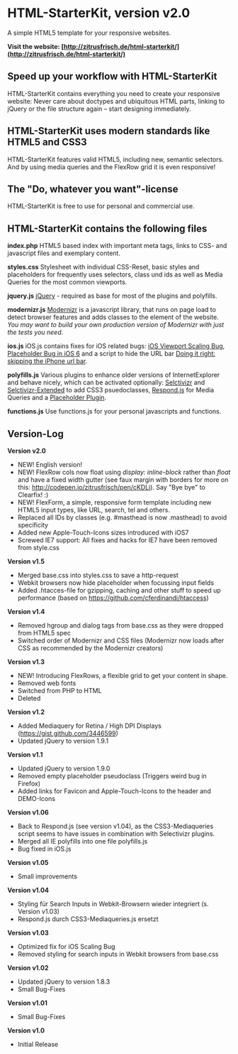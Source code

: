 # HTML-StarterKit, version v2.0
A simple HTML5 template for your responsive websites.

**Visit the website: [http://zitrusfrisch.de/html-starterkit/](http://zitrusfrisch.de/html-starterkit/)**

## Speed up your workflow with HTML-StarterKit
HTML-StarterKit contains everything you need to create your responsive website: Never care about doctypes and ubiquitous HTML parts, linking to jQuery or the file structure again – start designing immediately.

## HTML-StarterKit uses modern standards like HTML5 and CSS3
HTML-StarterKit features valid HTML5, including new, semantic selectors. And by using media queries and the FlexRow grid it is even responsive!

## The "Do, whatever you want"-license
HTML-StarterKit is free to use for personal and commercial use.

## HTML-StarterKit contains the following files

**index.php**
HTML5 based index with important meta tags, links to CSS- and javascript files and exemplary content.

**styles.css**
Stylesheet with individual CSS-Reset, basic styles and placeholders for frequently uses selectors, class und ids as well as Media Queries for the most common viewports.

**jquery.js**
[jQuery](http://jquery.com/) - required as base for most of the plugins and polyfills.

**modernizr.js**
[Modernizr](http://modernizr.com/) is a javascript library, that runs on page load to detect browser features and adds classes to  the <html> element of the website.
*You may want to build your own production version of Modernizr with just the tests you need.*

**ios.js**
iOS.js contains fixes for iOS related bugs: [iOS Viewport Scaling Bug](https://gist.github.com/901295), [Placeholder Bug in iOS 6](http://mooki83.tistory.com) and a script to hide the URL bar [Doing it right: skipping the iPhone url bar](http://remysharp.com/2010/08/05/doing-it-right-skipping-the-iphone-url-bar/).

**polyfills.js**
Various plugins to enhance older versions of InternetExplorer and behave nicely, which can be activated optionally: [Selctivizr](http://selectivizr.com) and [Selctivizr-Extended](http://github.com/keithclark/JQuery-Extended-Selectors) to add CSS3 psuedoclasses, [Respond.js](http://j.mp/respondjs) for Media Queries and a [Placeholder Plugin](https://github.com/mathiasbynens/jquery-placeholder).

**functions.js**
Use functions.js for your personal javascripts and functions.


## Version-Log  

**Version v2.0** 
+ NEW! English version! 
+ NEW! FlexRow cols now float using _display: inline-block_ rather than _float_ and have a fixed width gutter (see faux margin with borders for more on this: http://codepen.io/zitrusfrisch/pen/cKDLj). Say "Bye bye" to Clearfix! :)
+ NEW! FlexForm, a simple, responsive form template including new HTML5 input types, like URL, search, tel and others.
+ Replaced all IDs by classes (e.g. #masthead is now .masthead) to avoid specificity
+ Added new Apple-Touch-Icons sizes introduced with iOS7
+ Screwed IE7 support: All fixes and hacks for IE7 have been removed from style.css

**Version v1.5**  
+ Merged base.css into styles.css to save a http-request
+ Webkit browsers now hide placeholder when focussing input fields
+ Added .htacces-file for gzipping, caching and other stuff to speed up performance (based on https://github.com/cferdinandi/htaccess)  

**Version v1.4**
+ Removed hgroup and dialog tags from base.css as they were dropped from HTML5 spec  
+ Switched order of Modernizr and CSS files (Modernizr now loads after CSS as recommended by the Modernizr creators)

**Version v1.3**
+ NEW! Introducing FlexRows, a flexible grid to get your content in shape.
+ Removed web fonts
+ Switched from PHP to HTML
+ Deleted <dialog> from base.css (deprecated)

**Version v1.2**
+ Added Mediaquery for Retina / High DPI Displays (https://gist.github.com/3446599)
+ Updated jQuery to version 1.9.1

**Version v1.1**
+ Updated jQuery to version 1.9.0
+ Removed empty placeholder pseudoclass (Triggers weird bug in Firefox)
+ Added links for Favicon and Apple-Touch-Icons to the header and DEMO-Icons

**Version v1.06**
+ Back to Respond.js (see version v1.04), as the CSS3-Mediaqueries script seems to have issues in combination with Selectivizr plugins.
+ Merged all IE polyfills into one file polyfills.js
+ Bug fixed in iOS.js

**Version v1.05**
+ Small improvements

**Version v1.04**
+ Styling für Search Inputs in Webkit-Browsern wieder integriert (s. Version v1.03)
+ Respond.js durch CSS3-Mediaqueries.js ersetzt

**Version v1.03**
+ Optimized fix for iOS Scaling Bug
+ Removed styling for search inputs in Webkit browsers from base.css

**Version v1.02**
+ Updated jQuery to version 1.8.3
+ Small Bug-Fixes

**Version v1.01**
+ Small Bug-Fixes

**Version v1.0**
+ Initial Release

